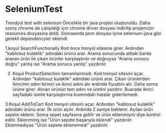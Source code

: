 # SeleniumTest
Trendyol test with selenium
Öncelikle bir java projesi oluşturuldu. Daha sonra chrome da çalışıldığı için chrome driver dosyası indirilip projemizin resources dosyasına atıldı.
Sonrasında pom dosyası içine selenium-java gibi gerekli dependencyler eklendi.

1.koşul SearchFunctionally
Kod önce trenyol sitesine girer. Ardından "kablosuz kulaklik" adındaki ürünü arar.
Arama sonucunda alttaki barda aranan ürün ile çıkan ürünler karşılaştırılır ve doğruysa "Arama sonucu doğru"
yanlış ise "Arama sonucu yanlış" yazdırılır.

2. Koşul ProductSelection tamamlanmadı.
Kod trenyol sitesini açar. Ardından "kablosuz kulaklik" adındaki ürünü arar.
Çıkan ürünlerden ikincinin adını birinci ve ikinci adını alır ardında fiyuatını alır.
Daha sonra ürüne girer. Alınan ürünün tam adını ve üretini yazdırır.
Buarada iknici sayfadaki isimle karşılaştırma kısmındaki hatalar giderilemedi.

3.Koşul AddToCart
Kod trenyol sitesini açar. Ardından "kablosuz kulaklik" adındaki ürünü arar.
İlk ürün açılır. Ardında 2 saniye beklenir. Açılan ürün sepete eklenir. Sonra sepet sayfasına gidilir ve ürün eklenmişmi diye kontrol edilir.
Eklenmmiş ise "Ürün sepete başarıyla eklendi" yazdırılır.
Eklenmediyse "Ürün sepete eklenemedi" yazdırılır.
